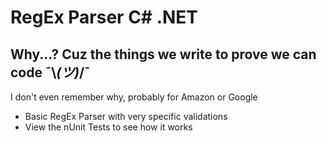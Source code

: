 # RegEx Parser C# .NET
## Why...? Cuz the things we write to prove we can code ¯\\_(ツ)_/¯
I don't even remember why, probably for Amazon or Google

- Basic RegEx Parser with very specific validations
- View the nUnit Tests to see how it works
